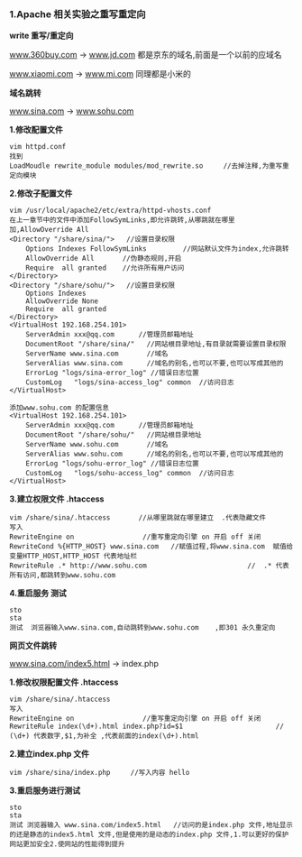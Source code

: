 ### 1.Apache 相关实验之重写重定向

**write 重写/重定向**

www.360buy.com   -> www.jd.com      都是京东的域名,前面是一个以前的应域名

www.xiaomi.com  -> www.mi.com		同理都是小米的

**域名跳转**

www.sina.com  -> www.sohu.com

**1.修改配置文件**

```
vim httpd.conf
找到
LoadMoudle rewrite_module modules/mod_rewrite.so     //去掉注释,为重写重定向模块
```

**2.修改子配置文件**

```
vim /usr/local/apache2/etc/extra/httpd-vhosts.conf
在上一章节中的文件中添加FollowSymLinks,即允许跳转,从哪跳就在哪里加,AllowOverride All
<Directory "/share/sina/">   //设置目录权限
	Options Indexes FollowSymLinks         //网站默认文件为index,允许跳转
	AllowOverride All		//伪静态规则,开启
	Require  all granted	//允许所有用户访问
</Directory>
<Directory "/share/sohu/">   //设置目录权限
	Options Indexes 
	AllowOverride None
	Require  all granted
</Directory>
<VirtualHost 192.168.254.101>
	ServerAdmin xxx@qq.com      //管理员邮箱地址
	DocumentRoot "/share/sina/"   //网站根目录地址,有目录就需要设置目录权限
	ServerName www.sina.com       //域名
	ServerAlias www.sina.com      //域名的别名,也可以不要,也可以写成其他的
	ErrorLog "logs/sina-error_log" //错误日志位置
	CustomLog	"logs/sina-access_log" common  //访问日志
</VirtualHost>

添加www.sohu.com 的配置信息
<VirtualHost 192.168.254.101>
	ServerAdmin xxx@qq.com      //管理员邮箱地址
	DocumentRoot "/share/sohu/"   //网站根目录地址
	ServerName www.sohu.com       //域名
	ServerAlias www.sohu.com      //域名的别名,也可以不要,也可以写成其他的
	ErrorLog "logs/sohu-error_log" //错误日志位置
	CustomLog	"logs/sohu-access_log" common  //访问日志
</VirtualHost>
```

**3.建立权限文件 .htaccess**

```
vim /share/sina/.htaccess 		//从哪里跳就在哪里建立  .代表隐藏文件
写入
RewriteEngine on                 //重写重定向引擎 on 开启 off 关闭
RewriteCond %{HTTP_HOST} www.sina.com   //赋值过程,将www.sina.com  赋值给变量HTTP_HOST,HTTP_HOST 代表地址栏
RewriteRule .* http://www.sohu.com                         //  .* 代表所有访问,都跳转到www.sohu.com
```

**4.重启服务 测试**

```
sto
sta
测试 	浏览器输入www.sina.com,自动跳转到www.sohu.com    ,即301 永久重定向
```

**网页文件跳转**

www.sina.com/index5.html   ->  index.php

**1.修改权限配置文件 .htaccess**

```
vim /share/sina/.htaccess
写入
RewriteEngine on                 //重写重定向引擎 on 开启 off 关闭
RewriteRule index(\d+).html index.php?id=$1                       //  (\d+) 代表数字,$1,为补全 ,代表前面的index(\d+).html
```

**2.建立index.php 文件**

```
vim /share/sina/index.php     //写入内容 hello 
```

**3.重启服务进行测试**

```
sto
sta
测试 浏览器输入 www.sina.com/index5.html   //访问的是index.php 文件,地址显示的还是静态的index5.html 文件,但是使用的是动态的index.php 文件,1.可以更好的保护网站更加安全2.使网站的性能得到提升
```

